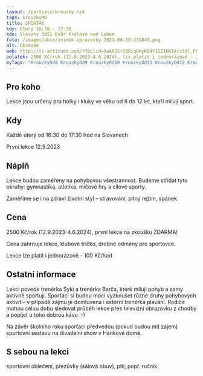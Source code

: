 ```yaml
---
layout: /partials/krouzky.njk
tags: krouzkyMD
title: SPORŤÁK
kdy: Úterý 16:30 - 17:30
kde: Slovany 3051 Dvůr Králové nad Labem
foto: /images/akce/snimek-obrazovky-2023-08-28-231849.png
alt: Obrázek
web: http://ts-attitude.com/?fbclid=IwAR2Sr2QRiqDHyKD4Y1SZIOKIAts50l_Fbl4mu0ArOUoGUs6IVA-w3G8VGLE
polatek: 2500 Kč/rok (12.9.2023-4.6.2024), lze platit i jednorázově - 100 Kč/hod
myTags: "KrouzkyOd8 KrouzkyOd9 KrouzkyOd10 KrouzkyOd11 KrouzkyOd12 KrouzkyOstatni "
---
```

## Pro koho

Lekce jsou určeny pro holky i kluky ve věku od 8 do 12 let, kteří milují sport.

## Kdy

Každé úterý od 16:30 do 17:30 hod na Slovanech

První lekce 12.9.2023

## Náplň

Lekce budou zaměřeny na pohybovou všestrannost. Budeme střídat tyto okruhy: gymnastika, atletika, míčové hry a cílové sporty.

Zaměříme se i na zdraví životní styl – stravování, pitný režim, spánek.

## Cena

2500 Kč/rok (12.9.2023-4.6.2024), první lekce na zkoušku ZDARMA!

Cena zahrnuje lekce, klubové tričko, drobné odměny pro sportovce.

Lekce lze platit i jednorázově - 100 Kč/hod

## Ostatní informace

Lekci povede trenérka Syki a trenérka Barča, které milují pohyb a samy aktivně sportují. Sporťáci si budou moci vyzkoušet různé druhy pohybových aktivit – v případě zájmu je domluvena i extérní trenérka plavání. Rodiče mohou celou dobu sledovat průběh lekce přes televizní obrazovku z chodby a popíjet u toho dobrou kávu :-)

Na závěr školního roku sporťáci předvedou (pokud budou mít zájem) sportovní sestavu na divadelní show v Hankově domě.

## S sebou na lekci

sportovní oblečení, přezůvky (sálová obuv), pití, popř. ručník.